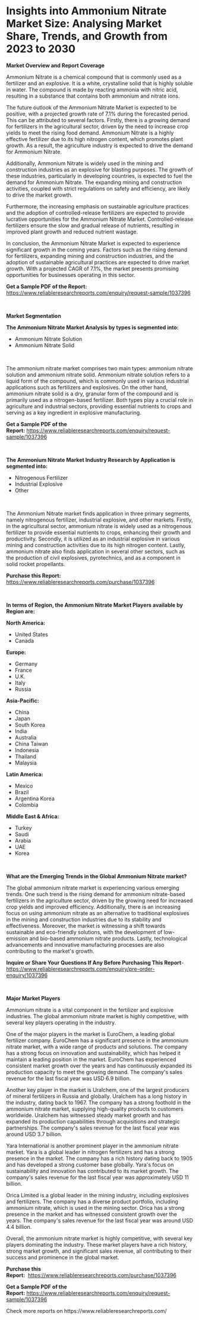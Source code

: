 <p><h1>Insights into Ammonium Nitrate Market Size: Analysing Market Share, Trends, and Growth from 2023 to 2030</h1></p><p><strong>Market Overview and Report Coverage</strong></p>
<p><p>Ammonium Nitrate is a chemical compound that is commonly used as a fertilizer and an explosive. It is a white, crystalline solid that is highly soluble in water. The compound is made by reacting ammonia with nitric acid, resulting in a substance that contains both ammonium and nitrate ions.</p><p>The future outlook of the Ammonium Nitrate Market is expected to be positive, with a projected growth rate of 7.1% during the forecasted period. This can be attributed to several factors. Firstly, there is a growing demand for fertilizers in the agricultural sector, driven by the need to increase crop yields to meet the rising food demand. Ammonium Nitrate is a highly effective fertilizer due to its high nitrogen content, which promotes plant growth. As a result, the agriculture industry is expected to drive the demand for Ammonium Nitrate.</p><p>Additionally, Ammonium Nitrate is widely used in the mining and construction industries as an explosive for blasting purposes. The growth of these industries, particularly in developing countries, is expected to fuel the demand for Ammonium Nitrate. The expanding mining and construction activities, coupled with strict regulations on safety and efficiency, are likely to drive the market growth.</p><p>Furthermore, the increasing emphasis on sustainable agriculture practices and the adoption of controlled-release fertilizers are expected to provide lucrative opportunities for the Ammonium Nitrate Market. Controlled-release fertilizers ensure the slow and gradual release of nutrients, resulting in improved plant growth and reduced nutrient wastage.</p><p>In conclusion, the Ammonium Nitrate Market is expected to experience significant growth in the coming years. Factors such as the rising demand for fertilizers, expanding mining and construction industries, and the adoption of sustainable agricultural practices are expected to drive market growth. With a projected CAGR of 7.1%, the market presents promising opportunities for businesses operating in this sector.</p></p>
<p><strong>Get a Sample PDF of the Report:</strong> <a href="https://www.reliableresearchreports.com/enquiry/request-sample/1037396">https://www.reliableresearchreports.com/enquiry/request-sample/1037396</a></p>
<p>&nbsp;</p>
<p><strong>Market Segmentation</strong></p>
<p><strong>The Ammonium Nitrate Market Analysis by types is segmented into:</strong></p>
<p><ul><li>Ammonium Nitrate Solution</li><li>Ammonium Nitrate Solid</li></ul></p>
<p>&nbsp;</p>
<p><p>The ammonium nitrate market comprises two main types: ammonium nitrate solution and ammonium nitrate solid. Ammonium nitrate solution refers to a liquid form of the compound, which is commonly used in various industrial applications such as fertilizers and explosives. On the other hand, ammonium nitrate solid is a dry, granular form of the compound and is primarily used as a nitrogen-based fertilizer. Both types play a crucial role in agriculture and industrial sectors, providing essential nutrients to crops and serving as a key ingredient in explosive manufacturing.</p></p>
<p><strong>Get a Sample PDF of the Report:</strong>&nbsp;<a href="https://www.reliableresearchreports.com/enquiry/request-sample/1037396">https://www.reliableresearchreports.com/enquiry/request-sample/1037396</a></p>
<p>&nbsp;</p>
<p><strong>The Ammonium Nitrate Market Industry Research by Application is segmented into:</strong></p>
<p><ul><li>Nitrogenous Fertilizer</li><li>Industrial Explosive</li><li>Other</li></ul></p>
<p>&nbsp;</p>
<p><p>The Ammonium Nitrate market finds application in three primary segments, namely nitrogenous fertilizer, industrial explosive, and other markets. Firstly, in the agricultural sector, ammonium nitrate is widely used as a nitrogenous fertilizer to provide essential nutrients to crops, enhancing their growth and productivity. Secondly, it is utilized as an industrial explosive in various mining and construction activities due to its high nitrogen content. Lastly, ammonium nitrate also finds application in several other sectors, such as the production of civil explosives, pyrotechnics, and as a component in solid rocket propellants.</p></p>
<p><strong>Purchase this Report:</strong>&nbsp; <a href="https://www.reliableresearchreports.com/purchase/1037396">https://www.reliableresearchreports.com/purchase/1037396</a></p>
<p>&nbsp;</p>
<p><strong>In terms of Region, the Ammonium Nitrate Market Players available by Region are:</strong></p>
<p>
    <p> <strong> North America: </strong>
        <ul>
            <li>United States</li>
            <li>Canada</li>
        </ul>
        </p> 
    <p> <strong> Europe: </strong>
        <ul>
            <li>Germany</li>
            <li>France</li>
            <li>U.K.</li>
            <li>Italy</li>
            <li>Russia</li>
        </ul>
        </p> 
    <p> <strong> Asia-Pacific: </strong>
        <ul>
            <li>China</li>
            <li>Japan</li>
            <li>South Korea</li>
            <li>India</li>
            <li>Australia</li>
            <li>China Taiwan</li>
            <li>Indonesia</li>
            <li>Thailand</li>
            <li>Malaysia</li>
        </ul>
        </p> 
    <p> <strong> Latin America: </strong>
        <ul>
            <li>Mexico</li>
            <li>Brazil</li>
            <li>Argentina Korea</li>
            <li>Colombia</li>
        </ul>
        </p> 
    <p> <strong> Middle East & Africa: </strong>
        <ul>
            <li>Turkey</li>
            <li>Saudi</li>
            <li>Arabia</li>
            <li>UAE</li>
            <li>Korea</li>
        </ul>
    </p>
    </p>
<p>&nbsp;</p>
<p><strong>What are the Emerging Trends in the Global Ammonium Nitrate market?</strong></p>
<p><p>The global ammonium nitrate market is experiencing various emerging trends. One such trend is the rising demand for ammonium nitrate-based fertilizers in the agriculture sector, driven by the growing need for increased crop yields and improved efficiency. Additionally, there is an increasing focus on using ammonium nitrate as an alternative to traditional explosives in the mining and construction industries due to its stability and effectiveness. Moreover, the market is witnessing a shift towards sustainable and eco-friendly solutions, with the development of low-emission and bio-based ammonium nitrate products. Lastly, technological advancements and innovative manufacturing processes are also contributing to the market's growth.</p></p>
<p><strong>Inquire or Share Your Questions If Any Before Purchasing This Report</strong>- <a href="https://www.reliableresearchreports.com/enquiry/pre-order-enquiry/1037396">https://www.reliableresearchreports.com/enquiry/pre-order-enquiry/1037396</a></p>
<p>&nbsp;</p>
<p><strong>Major Market Players</strong></p>
<p><p>Ammonium nitrate is a vital component in the fertilizer and explosive industries. The global ammonium nitrate market is highly competitive, with several key players operating in the industry.</p><p>One of the major players in the market is EuroChem, a leading global fertilizer company. EuroChem has a significant presence in the ammonium nitrate market, with a wide range of products and solutions. The company has a strong focus on innovation and sustainability, which has helped it maintain a leading position in the market. EuroChem has experienced consistent market growth over the years and has continuously expanded its production capacity to meet the growing demand. The company's sales revenue for the last fiscal year was USD 6.9 billion.</p><p>Another key player in the market is Uralchem, one of the largest producers of mineral fertilizers in Russia and globally. Uralchem has a long history in the industry, dating back to 1967. The company has a strong foothold in the ammonium nitrate market, supplying high-quality products to customers worldwide. Uralchem has witnessed steady market growth and has expanded its production capabilities through acquisitions and strategic partnerships. The company's sales revenue for the last fiscal year was around USD 3.7 billion.</p><p>Yara International is another prominent player in the ammonium nitrate market. Yara is a global leader in nitrogen fertilizers and has a strong presence in the market. The company has a rich history dating back to 1905 and has developed a strong customer base globally. Yara's focus on sustainability and innovation has contributed to its market growth. The company's sales revenue for the last fiscal year was approximately USD 11 billion.</p><p>Orica Limited is a global leader in the mining industry, including explosives and fertilizers. The company has a diverse product portfolio, including ammonium nitrate, which is used in the mining sector. Orica has a strong presence in the market and has witnessed consistent growth over the years. The company's sales revenue for the last fiscal year was around USD 4.4 billion.</p><p>Overall, the ammonium nitrate market is highly competitive, with several key players dominating the industry. These market players have a rich history, strong market growth, and significant sales revenue, all contributing to their success and prominence in the global market.</p></p>
<p><strong>Purchase this Report:</strong>&nbsp;&nbsp;<a href="https://www.reliableresearchreports.com/purchase/1037396">https://www.reliableresearchreports.com/purchase/1037396</a></p>
<p></p>
<p><strong>Get a Sample PDF of the Report:</strong>&nbsp;<a href="https://www.reliableresearchreports.com/enquiry/request-sample/1037396">https://www.reliableresearchreports.com/enquiry/request-sample/1037396</a></p>
<p>Check more reports on https://www.reliableresearchreports.com/</p>